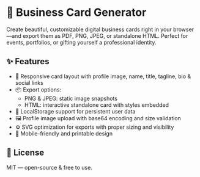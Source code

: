 # 🧾 Business Card Generator

Create beautiful, customizable digital business cards right in your browser—and export them as PDF, PNG, JPEG, or standalone HTML. Perfect for events, portfolios, or gifting yourself a professional identity.

## ✨ Features

- 🎨 Responsive card layout with profile image, name, title, tagline, bio & social links
- 📦 Export options:
    - PNG & JPEG: static image snapshots
    - HTML: interactive standalone card with styles embedded
- 💾 LocalStorage support for persistent user data
- 🖼 Profile image upload with base64 encoding and size validation
- ⚙️ SVG optimization for exports with proper sizing and visibility
- 📱 Mobile-friendly and printable design

## 📜 License

MIT — open-source & free to use.